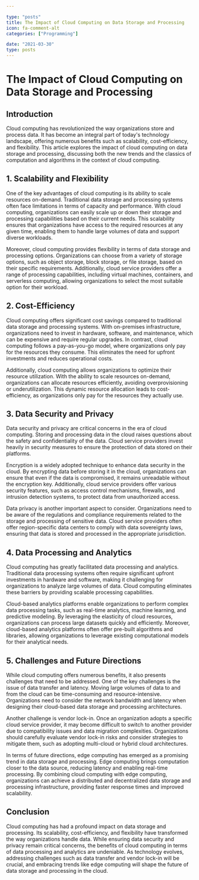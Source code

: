 ```yaml
---

type: "posts"
title: The Impact of Cloud Computing on Data Storage and Processing
icon: fa-comment-alt
categories: ["Programming"]

date: "2021-03-30"
type: posts
---
```





# The Impact of Cloud Computing on Data Storage and Processing

## Introduction

Cloud computing has revolutionized the way organizations store and process data. It has become an integral part of today's technology landscape, offering numerous benefits such as scalability, cost-efficiency, and flexibility. This article explores the impact of cloud computing on data storage and processing, discussing both the new trends and the classics of computation and algorithms in the context of cloud computing.

## 1. Scalability and Flexibility

One of the key advantages of cloud computing is its ability to scale resources on-demand. Traditional data storage and processing systems often face limitations in terms of capacity and performance. With cloud computing, organizations can easily scale up or down their storage and processing capabilities based on their current needs. This scalability ensures that organizations have access to the required resources at any given time, enabling them to handle large volumes of data and support diverse workloads.

Moreover, cloud computing provides flexibility in terms of data storage and processing options. Organizations can choose from a variety of storage options, such as object storage, block storage, or file storage, based on their specific requirements. Additionally, cloud service providers offer a range of processing capabilities, including virtual machines, containers, and serverless computing, allowing organizations to select the most suitable option for their workload.

## 2. Cost-Efficiency

Cloud computing offers significant cost savings compared to traditional data storage and processing systems. With on-premises infrastructure, organizations need to invest in hardware, software, and maintenance, which can be expensive and require regular upgrades. In contrast, cloud computing follows a pay-as-you-go model, where organizations only pay for the resources they consume. This eliminates the need for upfront investments and reduces operational costs.

Additionally, cloud computing allows organizations to optimize their resource utilization. With the ability to scale resources on-demand, organizations can allocate resources efficiently, avoiding overprovisioning or underutilization. This dynamic resource allocation leads to cost-efficiency, as organizations only pay for the resources they actually use.

## 3. Data Security and Privacy

Data security and privacy are critical concerns in the era of cloud computing. Storing and processing data in the cloud raises questions about the safety and confidentiality of the data. Cloud service providers invest heavily in security measures to ensure the protection of data stored on their platforms.

Encryption is a widely adopted technique to enhance data security in the cloud. By encrypting data before storing it in the cloud, organizations can ensure that even if the data is compromised, it remains unreadable without the encryption key. Additionally, cloud service providers offer various security features, such as access control mechanisms, firewalls, and intrusion detection systems, to protect data from unauthorized access.

Data privacy is another important aspect to consider. Organizations need to be aware of the regulations and compliance requirements related to the storage and processing of sensitive data. Cloud service providers often offer region-specific data centers to comply with data sovereignty laws, ensuring that data is stored and processed in the appropriate jurisdiction.

## 4. Data Processing and Analytics

Cloud computing has greatly facilitated data processing and analytics. Traditional data processing systems often require significant upfront investments in hardware and software, making it challenging for organizations to analyze large volumes of data. Cloud computing eliminates these barriers by providing scalable processing capabilities.

Cloud-based analytics platforms enable organizations to perform complex data processing tasks, such as real-time analytics, machine learning, and predictive modeling. By leveraging the elasticity of cloud resources, organizations can process large datasets quickly and efficiently. Moreover, cloud-based analytics platforms often offer pre-built algorithms and libraries, allowing organizations to leverage existing computational models for their analytical needs.

## 5. Challenges and Future Directions

While cloud computing offers numerous benefits, it also presents challenges that need to be addressed. One of the key challenges is the issue of data transfer and latency. Moving large volumes of data to and from the cloud can be time-consuming and resource-intensive. Organizations need to consider the network bandwidth and latency when designing their cloud-based data storage and processing architectures.

Another challenge is vendor lock-in. Once an organization adopts a specific cloud service provider, it may become difficult to switch to another provider due to compatibility issues and data migration complexities. Organizations should carefully evaluate vendor lock-in risks and consider strategies to mitigate them, such as adopting multi-cloud or hybrid cloud architectures.

In terms of future directions, edge computing has emerged as a promising trend in data storage and processing. Edge computing brings computation closer to the data source, reducing latency and enabling real-time processing. By combining cloud computing with edge computing, organizations can achieve a distributed and decentralized data storage and processing infrastructure, providing faster response times and improved scalability.

## Conclusion

Cloud computing has had a profound impact on data storage and processing. Its scalability, cost-efficiency, and flexibility have transformed the way organizations handle data. While ensuring data security and privacy remain critical concerns, the benefits of cloud computing in terms of data processing and analytics are undeniable. As technology evolves, addressing challenges such as data transfer and vendor lock-in will be crucial, and embracing trends like edge computing will shape the future of data storage and processing in the cloud.